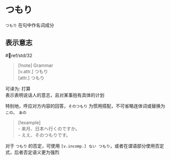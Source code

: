 # つもり

`つもり` 在句中作名词成分  

## 表示意志  

 #📖ref/std/32  
> [!note] Grammar  
> [v.attr.] つもり  
> [attr.] つもり  

可译为: 打算  
表示表明说话人的意志，且对某事抱有具体的计划  

特别地，呼应对方内容的回答，`そのつもり` 为惯用搭配，不可省略连体词或替换为 `この`、 `あの`  
> [!example]  
> \- 来月、日本へ行くのですか。  
> \- ええ、そのつもりです。  

对于 `つもり` 的否定，可使用 `[v.incomp.] ない つもり`，或者在谓语部分使用否定式，后者否定语义更为强烈  
